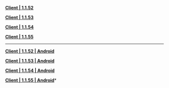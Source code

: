 **[Client | 1.1.52](https://bhrpg-prod.oss-accelerate.aliyuncs.com/client/beta/20230611100441_R5I25ddLe5kkx3MT/StarRail_1.1.52.zip)**

**[Client | 1.1.53](https://bhrpg-prod.oss-accelerate.aliyuncs.com/client/beta/20230616110541_OJqE5SE8dUlQKL7q/StarRail_1.1.53.zip)**

**[Client | 1.1.54](https://autopatchcn.bhsr.com/client/beta/20230625151040_Gh1LJFQLv7R7kk93/StarRail_1.1.54.zip)**

**[Client | 1.1.55](https://bhrpg-prod.oss-accelerate.aliyuncs.com/client/beta/20230629152031_5RgttQ1mTRHlopFV/StarRail_1.1.55.zip)**

---

**[Client | 1.1.52 | Android](https://bhrpg-prod.oss-accelerate.aliyuncs.com/client/beta/20230611100441_R5I25ddLe5kkx3MT/StarRail_1.1.52.apk)**

**[Client | 1.1.53 | Android](https://bhrpg-prod.oss-accelerate.aliyuncs.com/client/beta/20230616110541_OJqE5SE8dUlQKL7q/StarRail_1.1.53.apk)**

**[Client | 1.1.54 | Android](https://autopatchcn.bhsr.com/client/beta/20230625151040_Gh1LJFQLv7R7kk93/StarRail_1.1.54.apk)**

**[Client | 1.1.55 | Android](https://bhrpg-prod.oss-accelerate.aliyuncs.com/client/beta/20230629152031_5RgttQ1mTRHlopFV/StarRail_1.1.55.apk)*** 

